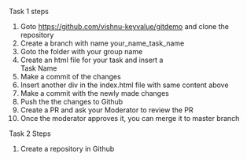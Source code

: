 Task 1 steps
1. Goto https://github.com/vishnu-keyvalue/gitdemo and clone the repository
2. Create a branch with name your_name_task_name
3. Goto the folder with your group name
4. Create an html file for your task and insert a <div>Task Name </div>
5. Make a commit of the changes
6. Insert another div in the index.html file with same content above
7. Make a commit with the newly made changes
8. Push the the changes to Github
9. Create a PR and ask your Moderator to review the PR
10. Once the moderator approves it, you can merge it to master branch


Task 2 Steps
1. Create a repository in Github